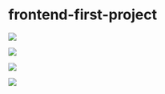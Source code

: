 # frontend-first-project

<a href="https://codeclimate.com/github/codeclimate/codeclimate/maintainability"><img src="https://api.codeclimate.com/v1/badges/a99a88d28ad37a79dbf6/maintainability" /></a>

<a href="https://codeclimate.com/github/codeclimate/codeclimate/test_coverage"><img src="https://api.codeclimate.com/v1/badges/a99a88d28ad37a79dbf6/test_coverage" /></a>

<a><img src="https://travis-ci.com/AlexEsipova/frontend-project-lvl1.svg?branch=master" /></a>

<a href="https://asciinema.org/a/jPK2Ida6CObHe0tiOoYvlxkAg" target="_blank"><img src="https://asciinema.org/a/jPK2Ida6CObHe0tiOoYvlxkAg.svg" /></a>
